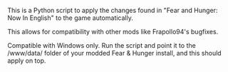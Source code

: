 This is a Python script to apply the changes found in "Fear and Hunger: Now In English" to the game automatically.

This allows for compatibility with other mods like Frapollo94's bugfixes.

Compatible with Windows only. Run the script and point it to the /www/data/ folder of your modded Fear & Hunger install, and this should apply on top. 
